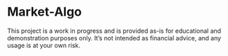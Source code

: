 # Market-Algo

This project is a work in progress and is provided as-is for educational and demonstration purposes only. It’s not intended as financial advice, and any usage is at your own risk.
